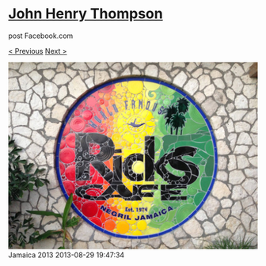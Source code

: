 # [John Henry Thompson](../README.md)
post Facebook.com

[< Previous](2013-08-29-19.md) [Next >](2013-08-29-21.md)

[![](../media/2013-08-29/Jamaica-2031.jpg)](../README.md)
Jamaica 2013
2013-08-29 19:47:34
